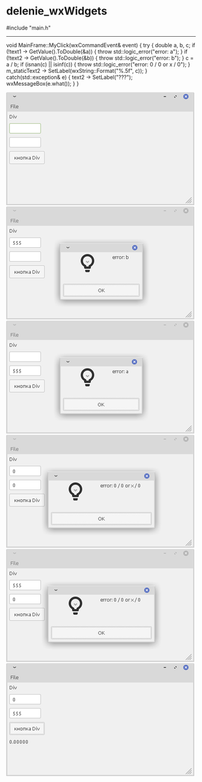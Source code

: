 # delenie_wxWidgets
#include "main.h"

***
void MainFrame::MyClick(wxCommandEvent& event)
{
	try 
    {
    double a, b, c;
        if (!text1 -> GetValue().ToDouble(&a)) {
        throw std::logic_error("error: a");
        }
        if (!text2 -> GetValue().ToDouble(&b)) {
        throw std::logic_error("error: b");
        }
    c = a / b;
        if (isnan(c) || isinf(c)) {
        throw std::logic_error("error: 0 / 0 or x / 0");
        }
    m_staticText2 -> SetLabel(wxString::Format("%.5f", c));
    } catch(std::exception& e) {
        text2 -> SetLabel("???");
        wxMessageBox(e.what());
        }
}




![alt text](https://github.com/kairulla/delenie_wxWidgets/blob/master/1.png)
![alt text](https://github.com/kairulla/delenie_wxWidgets/blob/master/2.png)
![alt text](https://github.com/kairulla/delenie_wxWidgets/blob/master/3.png)
![alt text](https://github.com/kairulla/delenie_wxWidgets/blob/master/4.png)
![alt text](https://github.com/kairulla/delenie_wxWidgets/blob/master/5.png)
![alt text](https://github.com/kairulla/delenie_wxWidgets/blob/master/6.png)
